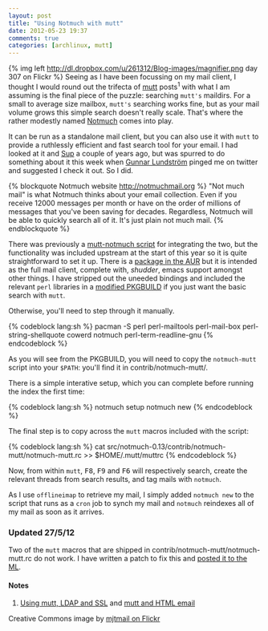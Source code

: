 ```yaml
---
layout: post
title: "Using Notmuch with mutt"
date: 2012-05-23 19:37
comments: true
categories: [archlinux, mutt]
---
```


{% img left http://dl.dropbox.com/u/261312/Blog-images/magnifier.png day 307 on Flickr %}
Seeing as I have been focussing on my mail client, I thought I would round out the trifecta of
[mutt](http://www.mutt.org/ 'mutt homepage') posts<sup>1</sup> with what I am assuming is the 
final piece of the puzzle: searching `mutt's` maildirs. For a small to average size mailbox, `mutt's`
searching works fine, but as your mail volume grows this simple search doesn't really scale. That's
where the rather modestly named [Notmuch](http://notmuchmail.org/ 'Notmuch website') comes into play.

It can be run as a standalone mail client, but you can also use it with `mutt` to provide
a ruthlessly efficient and fast search tool for your email. I had looked at it and 
[Sup](http://sup.rubyforge.org/ 'A console client for people with lots of mail')
a couple of years ago, but was spurred to do something about it this week when
[Gunnar Lundström](https://twitter.com/#!/chosig 'Chosig on Twitter') pinged me on twitter and 
suggested I check it out. So I did.

{% blockquote Notmuch website http://notmuchmail.org %}
"Not much mail" is what Notmuch thinks about your email collection. Even if you receive 12000 
messages per month or have on the order of  millions of messages that you've been saving for decades. 
Regardless, Notmuch will be able to quickly search all of it. It's just plain not much mail.
{% endblockquote %}

There was previously a 
[mutt-notmuch script](http://upsilon.cc/~zack/blog/posts/2011/01/how_to_use_Notmuch_with_Mutt/)
for integrating the two, but the functionality was included upstream at the start of this year
so it is quite straightforward to set it up. There is a 
[package in the AUR](http://aur.archlinux.org/packages.php?ID=36289 'Arch User Repository package') 
but it is intended as the full mail client, complete with, *shudder*, emacs support amongst 
other things. I have stripped out the uneeded bindings and included the relevant `perl` libraries in a
[modified PKGBUILD](https://bitbucket.org/jasonwryan/centurion/src/6ff0f252961f/Build/notmuch/PKGBUILD '…in my bitbucket repo')
if you just want the basic search with `mutt`.

Otherwise, you'll need to step through it manually.

{% codeblock lang:sh %}
pacman -S perl perl-mailtools perl-mail-box perl-string-shellquote
cowerd notmuch perl-term-readline-gnu
{% endcodeblock %}

As you will see from the PKGBUILD, you will need to copy the `notmuch-mutt` script 
into your `$PATH`: you'll find it in <span class="file">contrib/notmuch-mutt/</span>.

There is a simple interative setup, which you can complete before running the index the first time:

{% codeblock lang:sh %}
notmuch setup
notmuch new
{% endcodeblock %}

The final step is to copy across the `mutt` macros included with the script:

{% codeblock lang:sh %}
cat src/notmuch-0.13/contrib/notmuch-mutt/notmuch-mutt.rc >> $HOME/.mutt/muttrc
{% endcodeblock %}

Now, from within `mutt`, <kbd>F8</kbd>, <kbd>F9</kbd> and <kbd>F6</kbd> will respectively
search, create the relevant threads from search results, and tag mails with `notmuch`.

As I use `offlineimap` to retrieve my mail, I simply added `notmuch new` to the script that
runs as a `cron` job to synch my mail and `notmuch` reindexes all of my mail as soon as it arrives.

### Updated 27/5/12
Two of the `mutt` macros that are shipped in <span class="file">contrib/notmuch-mutt/notmuch-mutt.rc</span>
do not work. I have written a patch to fix this and 
[posted it to the ML](http://notmuchmail.org/pipermail/notmuch/2012/011263.html 'Patch on notmuch list').

#### Notes
1. [Using mutt, LDAP and SSL](http://jasonwryan.com/blog/2012/04/21/lbdb/) and
[mutt and HTML email](http://jasonwryan.com/blog/2012/05/12/mutt/)

Creative Commons image by 
[mjtmail on Flickr](http://www.flickr.com/photos/mjtmail/3008566512/in/photostream/)

